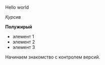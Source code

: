 Hello world 

*Курсив*

**Полужирый**

* элемент 1
* элемент 2 
* элемент 3 

Начинаем знакомство с контролем версий.

